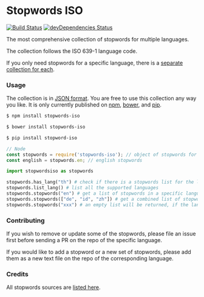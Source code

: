 Stopwords ISO
=======

[![Build Status](https://travis-ci.org/stopwords-iso/stopwords-iso.svg?branch=master)](https://travis-ci.org/stopwords-iso/stopwords-iso)
[![devDependencies Status](https://david-dm.org/stopwords-iso/stopwords-iso/dev-status.svg)](https://david-dm.org/stopwords-iso/stopwords-iso?type=dev)

The most comprehensive collection of stopwords for multiple languages.

The collection follows the ISO 639-1 language code.

If you only need stopwords for a specific language, there is a [separate collection for each](https://github.com/stopwords-iso).

### Usage

The collection is in [JSON format](https://raw.githubusercontent.com/stopwords-iso/stopwords-iso/master/stopwords-iso.json).
You are free to use this collection any way you like.
It is only currently published on [npm](https://www.npmjs.com/stopwords-iso), [bower](https://bower.io), and [pip](https://pypi.org/project/stopwordsiso/).

```sh
$ npm install stopwords-iso
```

```sh
$ bower install stopwords-iso
```

```sh
$ pip install stopword-iso
```

```js
// Node
const stopwords = require('stopwords-iso'); // object of stopwords for multiple languages
const english = stopwords.en; // english stopwords
```

```python
import stopwordsiso as stopwords

stopwords.has_lang("th") # check if there is a stopwords list for the language
stopwords.list_lang() # list all the supported languages
stopwords.stopwords("en") # get a list of stopwords in a specific language
stopwords.stopwords(["de", "id", "zh"]) # get a combined list of stopwords in multiple languages
stopwords.stopwords("xxx") # an empty list will be returned, if the language is not supported
```

### Contributing

If you wish to remove or update some of the stopwords, please file an issue first before sending a PR on the repo of the specific language.

If you would like to add a stopword or a new set of stopwords, please add them as a new text file on the repo of the corresponding language.

### Credits

All stopwords sources are [listed here](https://github.com/stopwords-iso/stopwords-iso/blob/master/CREDITS.md).
